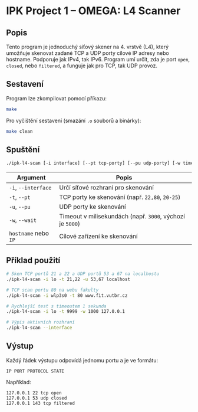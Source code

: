 

# IPK Project 1 – OMEGA: L4 Scanner

## Popis

Tento program je jednoduchý síťový skener na 4. vrstvě (L4), který umožňuje skenovat zadané TCP a UDP porty cílové IP adresy nebo hostname. Podporuje jak IPv4, tak IPv6. Program umí určit, zda je port `open`, `closed`, nebo `filtered`, a funguje jak pro TCP, tak UDP provoz.

## Sestavení

Program lze zkompilovat pomocí příkazu:

```bash
make
```

Pro vyčištění sestavení (smazání `.o` souborů a binárky):

```bash
make clean
```

## Spuštění

```bash
./ipk-l4-scan [-i interface] [--pt tcp-porty] [--pu udp-porty] [-w timeout] [hostname|IP]
```

| Argument         | Popis                                                                 |
|------------------|------------------------------------------------------------------------|
| `-i`, `--interface` | Určí síťové rozhraní pro skenování                                 |
| `-t`, `--pt`         | TCP porty ke skenování (např. `22,80`, `20-25`)                    |
| `-u`, `--pu`         | UDP porty ke skenování                                              |
| `-w`, `--wait`       | Timeout v milisekundách (např. `3000`, výchozí je `5000`)          |
| `hostname` nebo `IP` | Cílové zařízení ke skenování                                       |

## Příklad použití

```bash
# Sken TCP portů 21 a 22 a UDP portů 53 a 67 na localhostu
./ipk-l4-scan -i lo -t 21,22 -u 53,67 localhost

# TCP scan portu 80 na webu fakulty
./ipk-l4-scan -i wlp3s0 -t 80 www.fit.vutbr.cz

# Rychlejší test s timeoutem 1 sekunda
./ipk-l4-scan -i lo -t 9999 -w 1000 127.0.0.1

# Výpis aktivních rozhraní
./ipk-l4-scan --interface
```

## Výstup

Každý řádek výstupu odpovídá jednomu portu a je ve formátu:

```text
IP PORT PROTOCOL STATE
```

Například:

```text
127.0.0.1 22 tcp open
127.0.0.1 53 udp closed
127.0.0.1 143 tcp filtered
```
```

